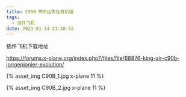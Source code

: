 ```yaml
---
title: C90B MOD优秀免费机模
tags:
  - 插件飞机
date: 2021-01-14 21:38:52
---
```


插件飞机下载地址

https://forums.x-plane.org/index.php?/files/file/68876-king-air-c90b-jongepionier-evolution/

{% asset_img C90B_1.jpg x-plane 11 %}

{% asset_img C90B_2.jpg x-plane 11 %}